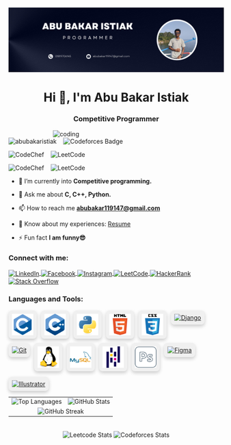 ![Banner](https://github.com/abubakaristiak/abubakaristiak/blob/main/Black%20and%20%20White%20Gradient%20Personal%20LinkedIn%20Banner.png)

<h1 align="center">Hi 👋, I'm Abu Bakar Istiak</h1>
<h3 align="center">Competitive Programmer</h3>

<img align="right" alt="coding" width="400" src="https://user-images.githubusercontent.com/69011963/137184767-79a13ec7-1bb3-4341-a6da-3a149c9c159a.gif" />

<p align="left">
  <img src="https://komarev.com/ghpvc/?username=abubakaristiak&label=Profile%20views&color=0e75b6&style=flat" alt="abubakaristiak" />
  &nbsp;&nbsp;
  <img src="https://codeforces-readme-stats.vercel.app/api/badge?username=abubakar119147" alt="Codeforces Badge" />

  ![CodeChef](https://img.shields.io/badge/CodeChef-1322-orange?logo=codechef&logoColor=white)
  &nbsp;&nbsp;
  ![LeetCode](https://img.shields.io/badge/LeetCode-1428-yellowgreen?logo=leetcode&logoColor=white)

  ![CodeChef](https://img.shields.io/badge/CodeChef-1322-orange?logo=codechef&logoColor=white)
&nbsp;&nbsp;
![LeetCode](https://img.shields.io/badge/LeetCode-1428-yellowgreen?logo=leetcode&logoColor=white)



</p>


- 🌱 I’m currently into **Competitive programming.**

- 💬 Ask me about **C, C++, Python.**

- 📫 How to reach me **abubakar119147@gmail.com**

- 📄 Know about my experiences: [Resume](https://github.com/abubakaristiak/abubakaristiak/blob/main/CV.pdf)
- ⚡ Fun fact **I am funny😎**




<h3 align="left">Connect with me:</h3>
<p align="left">
  <a href="https://linkedin.com/in/abubakaristiak" target="_blank" title="LinkedIn">
    <img align="center" src="https://raw.githubusercontent.com/rahuldkjain/github-profile-readme-generator/master/src/images/icons/Social/linked-in-alt.svg" alt="LinkedIn" height="30" width="40" />
  </a>
  <a href="https://fb.com/abubakaristiak" target="_blank" title="Facebook">
    <img align="center" src="https://raw.githubusercontent.com/rahuldkjain/github-profile-readme-generator/master/src/images/icons/Social/facebook.svg" alt="Facebook" height="30" width="40" />
  </a>
  <a href="https://instagram.com/abu_bakar_istiak" target="_blank" title="Instagram">
    <img align="center" src="https://raw.githubusercontent.com/rahuldkjain/github-profile-readme-generator/master/src/images/icons/Social/instagram.svg" alt="Instagram" height="30" width="40" />
  </a>
  <a href="https://leetcode.com/u/abubakaristiak/" target="_blank" title="LeetCode">
    <img align="center" src="https://cdn.iconscout.com/icon/free/png-512/free-leetcode-3521542-2944960.png?f=avif&w=256" alt="LeetCode" height="30" width="40" />
  </a>
  <a href="https://www.hackerrank.com/profile/abubakar119147" target="_blank" title="HackerRank">
    <img align="center" src="https://raw.githubusercontent.com/rahuldkjain/github-profile-readme-generator/master/src/images/icons/Social/hackerrank.svg" alt="HackerRank" height="30" width="40" />
  </a>
  <a href="https://stackoverflow.com/users/24443628/abu-bakar-istiak" target="_blank" title="Stack Overflow">
    <img align="center" src="https://raw.githubusercontent.com/rahuldkjain/github-profile-readme-generator/master/src/images/icons/Social/stack-overflow.svg" alt="Stack Overflow" height="30" width="40" />
  </a>
</p>








<h3 align="left">Languages and Tools:</h3>
<p align="left" style="display: flex; flex-wrap: wrap; gap: 10px;">

  <!-- Inline styling for each icon -->
  <img src="https://raw.githubusercontent.com/devicons/devicon/master/icons/c/c-original.svg" alt="C" width="50" height="50" style="border-radius: 8px; padding: 8px; background-color: #f0f0f0; transition: transform 0.3s, background-color 0.3s; box-shadow: 0 4px 8px rgba(0, 0, 0, 0.2);"/>
  <img src="https://raw.githubusercontent.com/devicons/devicon/master/icons/cplusplus/cplusplus-original.svg" alt="C++" width="50" height="50" style="border-radius: 8px; padding: 8px; background-color: #f0f0f0; transition: transform 0.3s, background-color 0.3s; box-shadow: 0 4px 8px rgba(0, 0, 0, 0.2);"/>
  <img src="https://raw.githubusercontent.com/devicons/devicon/master/icons/python/python-original.svg" alt="Python" width="50" height="50" style="border-radius: 8px; padding: 8px; background-color: #f0f0f0; transition: transform 0.3s, background-color 0.3s; box-shadow: 0 4px 8px rgba(0, 0, 0, 0.2);"/>
  <img src="https://raw.githubusercontent.com/devicons/devicon/master/icons/html5/html5-original-wordmark.svg" alt="HTML5" width="50" height="50" style="border-radius: 8px; padding: 8px; background-color: #f0f0f0; transition: transform 0.3s, background-color 0.3s; box-shadow: 0 4px 8px rgba(0, 0, 0, 0.2);"/>
  <img src="https://raw.githubusercontent.com/devicons/devicon/master/icons/css3/css3-original-wordmark.svg" alt="CSS3" width="50" height="50" style="border-radius: 8px; padding: 8px; background-color: #f0f0f0; transition: transform 0.3s, background-color 0.3s; box-shadow: 0 4px 8px rgba(0, 0, 0, 0.2);"/>

  <!-- For icons with links -->
  <a href="https://www.djangoproject.com/" target="_blank" rel="noreferrer">
    <img src="https://cdn.worldvectorlogo.com/logos/django.svg" alt="Django" width="50" height="50" style="border-radius: 8px; padding: 8px; background-color: #f0f0f0; transition: transform 0.3s, background-color 0.3s; box-shadow: 0 4px 8px rgba(0, 0, 0, 0.2);"/>
  </a>
  <a href="https://git-scm.com/" target="_blank" rel="noreferrer">
    <img src="https://www.vectorlogo.zone/logos/git-scm/git-scm-icon.svg" alt="Git" width="50" height="50" style="border-radius: 8px; padding: 8px; background-color: #f0f0f0; transition: transform 0.3s, background-color 0.3s; box-shadow: 0 4px 8px rgba(0, 0, 0, 0.2);"/>
  </a>
  <a href="https://www.linux.org/" target="_blank" rel="noreferrer">
    <img src="https://raw.githubusercontent.com/devicons/devicon/master/icons/linux/linux-original.svg" alt="Linux" width="50" height="50" style="border-radius: 8px; padding: 8px; background-color: #f0f0f0; transition: transform 0.3s, background-color 0.3s; box-shadow: 0 4px 8px rgba(0, 0, 0, 0.2);"/>
  </a>
  <a href="https://www.mysql.com/" target="_blank" rel="noreferrer">
    <img src="https://raw.githubusercontent.com/devicons/devicon/master/icons/mysql/mysql-original-wordmark.svg" alt="MySQL" width="50" height="50" style="border-radius: 8px; padding: 8px; background-color: #f0f0f0; transition: transform 0.3s, background-color 0.3s; box-shadow: 0 4px 8px rgba(0, 0, 0, 0.2);"/>
  </a>
  <a href="https://pandas.pydata.org/" target="_blank" rel="noreferrer">
    <img src="https://raw.githubusercontent.com/devicons/devicon/2ae2a900d2f041da66e950e4d48052658d850630/icons/pandas/pandas-original.svg" alt="Pandas" width="50" height="50" style="border-radius: 8px; padding: 8px; background-color: #f0f0f0; transition: transform 0.3s, background-color 0.3s; box-shadow: 0 4px 8px rgba(0, 0, 0, 0.2);"/>
  </a>
  <a href="https://www.photoshop.com/en" target="_blank" rel="noreferrer">
    <img src="https://raw.githubusercontent.com/devicons/devicon/master/icons/photoshop/photoshop-line.svg" alt="Photoshop" width="50" height="50" style="border-radius: 8px; padding: 8px; background-color: #f0f0f0; transition: transform 0.3s, background-color 0.3s; box-shadow: 0 4px 8px rgba(0, 0, 0, 0.2);"/>
  </a>
  <a href="https://www.figma.com/" target="_blank" rel="noreferrer">
    <img src="https://www.vectorlogo.zone/logos/figma/figma-icon.svg" alt="Figma" width="50" height="50" style="border-radius: 8px; padding: 8px; background-color: #f0f0f0; transition: transform 0.3s, background-color 0.3s; box-shadow: 0 4px 8px rgba(0, 0, 0, 0.2);"/>
  </a>
  <a href="https://www.adobe.com/in/products/illustrator.html" target="_blank" rel="noreferrer">
    <img src="https://www.vectorlogo.zone/logos/adobe_illustrator/adobe_illustrator-icon.svg" alt="Illustrator" width="50" height="50" style="border-radius: 8px; padding: 8px; background-color: #f0f0f0; transition: transform 0.3s, background-color 0.3s; box-shadow: 0 4px 8px rgba(0, 0, 0, 0.2);"/>
  </a>
  
</p>







<div align="center">
  <!-- Table to align stats -->
  <table>
    <tr>
      <td>
        <!-- Top Languages -->
        <img src="https://github-readme-stats.vercel.app/api/top-langs/?username=abubakaristiak&layout=compact&theme=radical" alt="Top Languages" width="380px" />
      </td>
      <td>
        <!-- GitHub Stats (Same Size) -->
        <img src="https://github-readme-stats.vercel.app/api?username=abubakaristiak&show_icons=true&theme=radical" alt="GitHub Stats" width="380px" />
      </td>
    </tr>
    <tr>
      <td colspan="2" align="center">
        <!-- GitHub Streak -->
        <img src="https://github-readme-streak-stats.herokuapp.com?user=abubakaristiak&theme=radical" alt="GitHub Streak" width="720px" />
      </td>
    </tr>
  </table>

  <!-- Additional Stats Section -->
  <div>
    <!-- LeetCode Stats -->
    <img src="https://leetcard.jacoblin.cool/abubakaristiak?ext=heatmap" alt="Leetcode Stats" width="720px" style="margin-top: 20px;" />
    <img src="https://codeforces-readme-stats.vercel.app/api/card?username=abubakar119147&theme=radical" alt="Codeforces Stats" width="720px" style="margin-top: 20px;" />
  </div>
</div>




